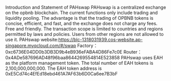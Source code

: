 Introduction and Statement of PAHswap
PAHswap is a centralized exchange on the opbnb blockchain.
The current functions only include trading and liquidity pooling.
The advantage is that the trading of OPBNB tokens is concise, efficient, and fast, and the exchange does not charge any fees. Free and friendly.
The transaction scope is limited to countries and regions permitted by laws and policies. Users from other regions are not allowed to use it.
PAHswap website:https://blc-1318031939.cos-website.ap-singapore.myqcloud.com/#/swap
Factory：0xc6736E04DD0b3DB3D9b4eB936eFABA4D86Fe7c0E
Router：0x4ADe587696AD48f96baa8644269554814E523858
PAHswap uses EAH as the platform management token.
The total number of EAH tokens is 2,100,000,000,000.
The EAH token address is 0xE5Cd74c4EfEd18ebd461A7AF63b6D0Ca6ee7B3bF
